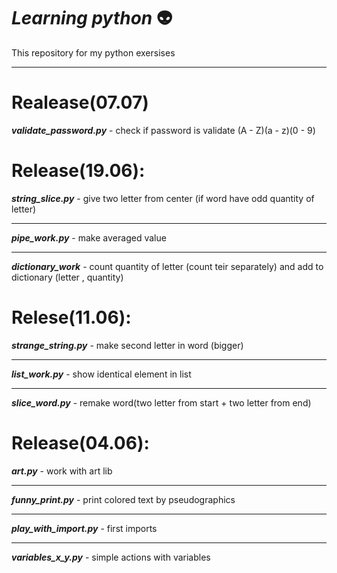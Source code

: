 ***Learning python*** :alien:
============
This repository for my python exersises
***

Realease(07.07)
===
***validate_password.py*** - check if password is validate
(A - Z)(a - z)(0 - 9)

Release(19.06):
===
***string_slice.py*** - give two letter from center (if word have odd 
quantity of letter)  

***
***pipe_work.py*** - make avеraged value
***
***dictionary_work*** - count quantity of letter (count teir separately) and add to dictionary
(letter , quantity)


Relese(11.06):
===
***strange_string.py*** - make second letter in word (bigger)
***
***list_work.py*** -  show identical element in list
***
***slice_word.py*** - remake word(two letter from start + two letter from end)

Release(04.06):
===
***art.py*** - work with art lib
***

***funny_print.py*** - print colored text by pseudographics 
***

***play_with_import.py*** - first imports
***

***variables_x_y.py*** - simple actions with variables